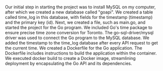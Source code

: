 Our initial step in starting the project was to install MySQL on my computer, after which we created 
a new database called "goapi". We created a table called time_log in this database, with fields for 
the timestamp (timestamp) and the primary key (id). Next, we created a file, such as main.go, and 
started the project for the Go program. We included Go's time package to ensure precise time zone 
conversion for Toronto. The go-sql-driver/mysql driver was used to connect the Go program to the 
MySQL database. We added the timestamp to the time_log database after every API request to get 
the current time.
We created a Dockerfile for the Go application. The Dockerfile includes instructions to build the 
application within the container. We executed docker build to create a Docker image, streamlining 
deployment by encapsulating the Go API and its dependencies.
